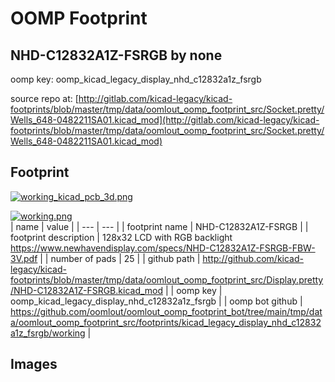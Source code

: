 # OOMP Footprint  
## NHD-C12832A1Z-FSRGB  by none  
  
oomp key: oomp_kicad_legacy_display_nhd_c12832a1z_fsrgb  
  
source repo at: [http://gitlab.com/kicad-legacy/kicad-footprints/blob/master/tmp/data/oomlout_oomp_footprint_src/Socket.pretty/Wells_648-0482211SA01.kicad_mod](http://gitlab.com/kicad-legacy/kicad-footprints/blob/master/tmp/data/oomlout_oomp_footprint_src/Socket.pretty/Wells_648-0482211SA01.kicad_mod)  
## Footprint  
  
[![working_kicad_pcb_3d.png](working_kicad_pcb_3d_600.png)](working_kicad_pcb_3d.png)  
  
[![working.png](working_600.png)](working.png)  
| name | value | 
| --- | --- | 
| footprint name | NHD-C12832A1Z-FSRGB | 
| footprint description | 128x32 LCD with RGB backlight https://www.newhavendisplay.com/specs/NHD-C12832A1Z-FSRGB-FBW-3V.pdf | 
| number of pads | 25 | 
| github path | http://github.com/kicad-legacy/kicad-footprints/blob/master/tmp/data/oomlout_oomp_footprint_src/Display.pretty/NHD-C12832A1Z-FSRGB.kicad_mod | 
| oomp key | oomp_kicad_legacy_display_nhd_c12832a1z_fsrgb | 
| oomp bot github | https://github.com/oomlout/oomlout_oomp_footprint_bot/tree/main/tmp/data/oomlout_oomp_footprint_src/footprints/kicad_legacy_display_nhd_c12832a1z_fsrgb/working | 
## Images  

